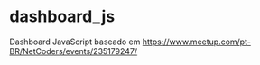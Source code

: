 # dashboard_js
Dashboard JavaScript baseado em https://www.meetup.com/pt-BR/NetCoders/events/235179247/

